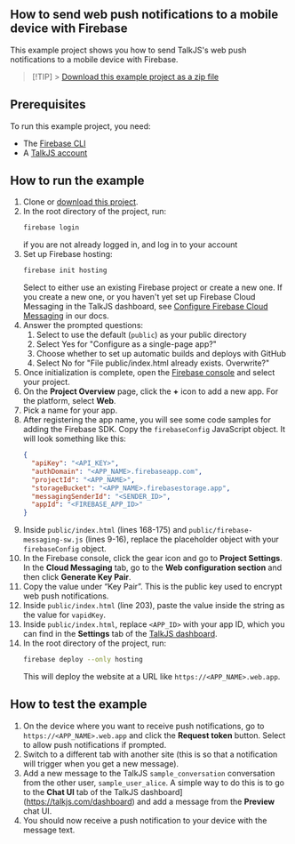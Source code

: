 ## How to send web push notifications to a mobile device with Firebase

This example project shows you how to send TalkJS's web push notifications to a mobile device with Firebase.

> [!TIP] > [Download this example project as a zip file](https://github.com/talkjs/talkjs-examples/releases/latest/download/firebase.notifications-example.zip)

## Prerequisites

To run this example project, you need:

- The [Firebase CLI](https://firebase.google.com/docs/cli#install_the_firebase_cli)
- A [TalkJS account](https://talkjs.com/dashboard/login)

## How to run the example

1. Clone or [download this project](https://github.com/talkjs/talkjs-examples/releases/latest/download/firebase.notifications-example.zip).
1. In the root directory of the project, run:
   ```sh
   firebase login
   ```
   if you are not already logged in, and log in to your account
1. Set up Firebase hosting:
   ```sh
   firebase init hosting
   ```
   Select to either use an existing Firebase project or create a new one. If you create a new one, or you haven't yet set up Firebase Cloud Messaging in the TalkJS dashboard, see [Configure Firebase Cloud Messaging](https://talkjs.com/docs/Features/Notifications/Mobile_Push_Notifications/Configure_FCM/) in our docs.
1. Answer the prompted questions:
   1. Select to use the default (`public`) as your public directory
   1. Select Yes for "Configure as a single-page app?"
   1. Choose whether to set up automatic builds and deploys with GitHub
   1. Select No for "File public/index.html already exists. Overwrite?"
1. Once initialization is complete, open the [Firebase console](http://console.firebase.google.com/) and select your project.
1. On the **Project Overview** page, click the **+** icon to add a new app. For the platform, select **Web**.
1. Pick a name for your app.
1. After registering the app name, you will see some code samples for adding the Firebase SDK. Copy the `firebaseConfig` JavaScript object. It will look something like this:
   ```json
   {
     "apiKey": "<API_KEY>",
     "authDomain": "<APP_NAME>.firebaseapp.com",
     "projectId": "<APP_NAME>",
     "storageBucket": "<APP_NAME>.firebasestorage.app",
     "messagingSenderId": "<SENDER_ID>",
     "appId": "<FIREBASE_APP_ID>"
   }
   ```
1. Inside `public/index.html` (lines 168-175) and `public/firebase-messaging-sw.js` (lines 9-16), replace the placeholder object with your `firebaseConfig` object.
1. In the Firebase console, click the gear icon and go to **Project Settings**. In the **Cloud Messaging** tab, go to the **Web configuration section** and then click **Generate Key Pair**.
1. Copy the value under “Key Pair”. This is the public key used to encrypt web push notifications.
1. Inside `public/index.html` (line 203), paste the value inside the string as the value for `vapidKey`.
1. Inside `public/index.html`, replace `<APP_ID>` with your app ID, which you can find in the **Settings** tab of the [TalkJS dashboard](https://talkjs.com/dashboard).
1. In the root directory of the project, run:
   ```sh
   firebase deploy --only hosting
   ```
   This will deploy the website at a URL like `https://<APP_NAME>.web.app`.

## How to test the example

1. On the device where you want to receive push notifications, go to `https://<APP_NAME>.web.app` and click the **Request token** button. Select to allow push notifications if prompted.
1. Switch to a different tab with another site (this is so that a notification will trigger when you get a new message).
1. Add a new message to the TalkJS `sample_conversation` conversation from the other user, `sample_user_alice`. A simple way to do this is to go to the **Chat UI** tab of the TalkJS dashboard](https://talkjs.com/dashboard) and add a message from the **Preview** chat UI.
1. You should now receive a push notification to your device with the message text.
